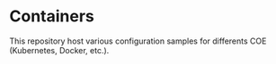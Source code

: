 # Containers

This repository host various configuration samples for differents COE (Kubernetes, Docker, etc.).
